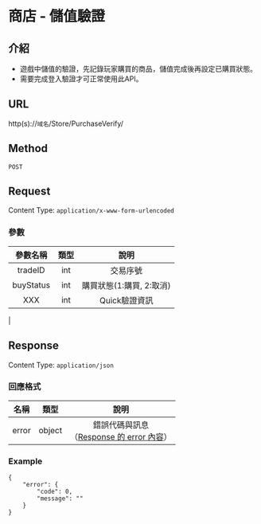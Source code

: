 # 商店 - 儲值驗證

## 介紹

- 遊戲中儲值的驗證，先記錄玩家購買的商品，儲值完成後再設定已購買狀態。
- 需要完成登入驗證才可正常使用此API。

## URL

http(s)://`域名`/Store/PurchaseVerify/

## Method

`POST`

## Request

Content Type: `application/x-www-form-urlencoded`

### 參數

| 參數名稱 | 類型 | 說明 |
|:-:|:-:|:-:|
| tradeID | int |  交易序號 |
| buyStatus | int | 購買狀態(1:購買, 2:取消) |
| XXX | int | Quick驗證資訊 |
|


## Response

Content Type: `application/json`

### 回應格式

| 名稱 | 類型 | 說明 |
|:-:|:-:|:-:|
| error | object | 錯誤代碼與訊息<br>（[Response 的 error 內容](../response.md#error)） |

### Example

	{
	    "error": {
	        "code": 0,
	        "message": ""
	    }
	}
